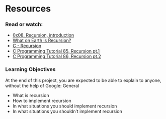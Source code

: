# Resources

### Read or watch:

   * [0x08. Recursion, introduction](https://intranet.alxswe.com/rltoken/dzZB83Hm3lO7dScjhebAxw)
   * [What on Earth is Recursion?](https://intranet.alxswe.com/rltoken/xYjKl3024oN58Bi_621_vQ)
   * [C - Recursion](https://intranet.alxswe.com/rltoken/u4ojc5CZpf4qiuQvmXCiOA)
   * [C Programming Tutorial 85, Recursion pt.1](https://intranet.alxswe.com/rltoken/Wv-wffgpXelN9ZTrbmiOyA)
   * [C Programming Tutorial 86, Recursion pt.2](https://intranet.alxswe.com/rltoken/7GVdI-KT-M1vOIzwEjSahQ)

### Learning Objectives

At the end of this project, you are expected to be able to explain to anyone, without the help of Google:
General

   * What is recursion
   * How to implement recursion
   * In what situations you should implement recursion
   * In what situations you shouldn’t implement recursion
